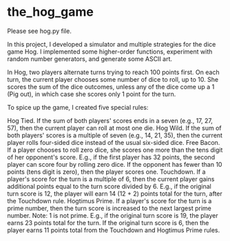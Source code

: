 the_hog_game
============


Please see hog.py file.

In this project, I developed a simulator and multiple strategies for the dice game Hog. I implemented some higher-order functions, experiment with random number generators, and generate some ASCII art.

In Hog, two players alternate turns trying to reach 100 points first. On each turn, the current player chooses some number of dice to roll, up to 10. She scores the sum of the dice outcomes, unless any of the dice come up a 1 (Pig out), in which case she scores only 1 point for the turn.

To spice up the game, I created five special rules:

Hog Tied. If the sum of both players' scores ends in a seven (e.g., 17, 27, 57), then the current player can roll at most one die.
Hog Wild. If the sum of both players' scores is a multiple of seven (e.g., 14, 21, 35), then the current player rolls four-sided dice instead of the usual six-sided dice.
Free Bacon. If a player chooses to roll zero dice, she scores one more than the tens digit of her opponent's score. E.g., if the first player has 32 points, the second player can score four by rolling zero dice. If the opponent has fewer than 10 points (tens digit is zero), then the player scores one.
Touchdown. If a player's score for the turn is a multiple of 6, then the current player gains additional points equal to the turn score divided by 6. E.g., if the original turn score is 12, the player will earn 14 (12 + 2) points total for the turn, after the Touchdown rule.
Hogtimus Prime. If a player's score for the turn is a prime number, then the turn score is increased to the next largest prime number. Note: 1 is not prime. E.g., if the original turn score is 19, the player earns 23 points total for the turn. If the original turn score is 6, then the player earns 11 points total from the Touchdown and Hogtimus Prime rules.
